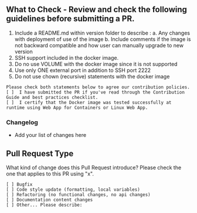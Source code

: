 ## What to Check - Review and check the following guidelines before submitting a PR.
1. Include a README.md within version folder to describe :
	a. Any changes with deployment of use of the image 
	b. Include comments if the image is not backward compatible and how user can manually upgrade to new version 
2. SSH support included in the docker image.
3. Do no use VOLUME with the docker image since it is not supported 
4. Use only ONE external port in addition to SSH port 2222
5. Do not use chown (recursive) statements with the docker image 

```
Please check both statements below to agree our contribution policies. 
[ ]  I have submitted the PR if you've read through the Contribution Guide and best practices checklist.
[ ]  I certify that the Docker image was tested successfully at runtime using Web App for Containers or Linux Web App.
```

### Changelog
- Add your list of changes here 


## Pull Request Type
What kind of change does this Pull Request introduce? Please check the one that applies to this PR using "x".

```
[ ] Bugfix
[ ] Code style update (formatting, local variables)
[ ] Refactoring (no functional changes, no api changes)
[ ] Documentation content changes
[ ] Other... Please describe:
```
